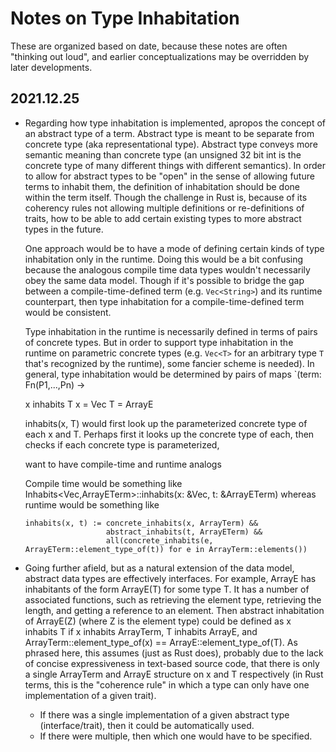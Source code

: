 # Notes on Type Inhabitation

These are organized based on date, because these notes are often "thinking out loud", and earlier conceptualizations may be overridden by later developments.

## 2021.12.25
-   Regarding how type inhabitation is implemented, apropos the concept of an abstract type of a term. Abstract type is meant to be separate from concrete type (aka representational type).  Abstract type conveys more semantic meaning than concrete type (an unsigned 32 bit int is the concrete type of many different things with different semantics).  In order to allow for abstract types to be "open" in the sense of allowing future terms to inhabit them, the definition of inhabitation should be done within the term itself.  Though the challenge in Rust is, because of its coherency rules not allowing multiple definitions or re-definitions of traits, how to be able to add certain existing types to more abstract types in the future.

    One approach would be to have a mode of defining certain kinds of type inhabitation only in the runtime. Doing this would be a bit confusing because the analogous compile time data types wouldn't necessarily obey the same data model.  Though if it's possible to bridge the gap between a compile-time-defined term (e.g. `Vec<String>`) and its runtime counterpart, then type inhabitation for a compile-time-defined term would be consistent.

    Type inhabitation in the runtime is necessarily defined in terms of pairs of concrete types.  But in order to support type inhabitation in the runtime on parametric concrete types (e.g. `Vec<T>` for an arbitrary type `T` that's recognized by the runtime), some fancier scheme is needed).  In general, type inhabitation would be determined by pairs of maps `(term: Fn(P1,...,Pn) ->

    x inhabits T
    x = Vec<String>
    T = ArrayE<String>

    inhabits(x, T) would first look up the parameterized concrete type of each x and T.  Perhaps first it looks up the concrete type of each, then checks if each concrete type is parameterized,

    want to have compile-time and runtime analogs

    Compile time would be something like Inhabits<Vec<T>,ArrayETerm>::inhabits(x: &Vec<T>, t: &ArrayETerm) whereas
    runtime would be something like

        inhabits(x, t) := concrete_inhabits(x, ArrayTerm) &&
                          abstract_inhabits(t, ArrayETerm) &&
                          all(concrete_inhabits(e, ArrayETerm::element_type_of(t)) for e in ArrayTerm::elements())

-   Going further afield, but as a natural extension of the data model, abstract data types are effectively interfaces.  For example, ArrayE has inhabitants of the form ArrayE(T) for some type T.  It has a number of associated functions, such as retrieving the element type, retrieving the length, and getting a reference to an element.  Then abstract inhabitation of ArrayE(Z) (where Z is the element type) could be defined as x inhabits T if x inhabits ArrayTerm, T inhabits ArrayE, and ArrayTerm::element_type_of(x) == ArrayE::element_type_of(T).  As phrased here, this assumes (just as Rust does), probably due to the lack of concise expressiveness in text-based source code, that there is only a single ArrayTerm and ArrayE structure on x and T respectively (in Rust terms, this is the "coherence rule" in which a type can only have one implementation of a given trait).
    -   If there was a single implementation of a given abstract type (interface/trait), then it could be automatically used.
    -   If there were multiple, then which one would have to be specified.
